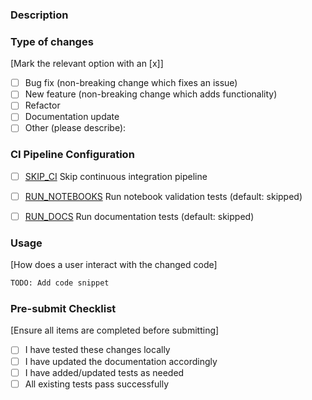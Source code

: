### Description
<!--Provide a detailed description of the changes in this PR-->

### Type of changes
[Mark the relevant option with an [x]]

- [ ]  Bug fix (non-breaking change which fixes an issue)
- [ ]  New feature (non-breaking change which adds functionality)
- [ ]  Refactor
- [ ]  Documentation update
- [ ]  Other (please describe):

### CI Pipeline Configuration
<!-- Check the boxes below to configure CI (continuous integration) behavior. These will automatically apply labels -->
<!-- Note: Leave boxes unchecked by default, check only if you want to modify default behavior -->

 - [ ] [SKIP_CI](https://github.com/NVIDIA/bionemo-framework/blob/dorotat/pytest-nbval-on-demand/docs/docs/user-guide/contributing/contributing.md#skip_ci) Skip continuous integration pipeline
 - [ ] [RUN_NOTEBOOKS](https://github.com/NVIDIA/bionemo-framework/blob/dorotat/pytest-nbval-on-demand/docs/docs/user-guide/contributing/contributing.md#run_notebooks) Run notebook validation tests (default: skipped)
 - [ ] [RUN_DOCS](https://github.com/NVIDIA/bionemo-framework/blob/dorotat/pytest-nbval-on-demand/docs/docs/user-guide/contributing/contributing.md#run_docs) Run documentation tests (default: skipped)


### Usage
[How does a user interact with the changed code]
```python
TODO: Add code snippet
```

### Pre-submit Checklist
[Ensure all items are completed before submitting]

 - [ ] I have tested these changes locally
 - [ ] I have updated the documentation accordingly
 - [ ] I have added/updated tests as needed
 - [ ] All existing tests pass successfully